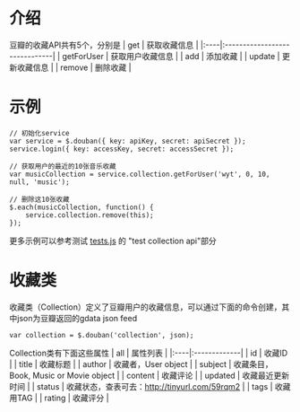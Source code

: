 # 介绍 #
豆瓣的收藏API共有5个，分别是
| get |            获取收藏信息 |
|:----|:------------------------------|
| getForUser |     获取用户收藏信息 |
| add |            添加收藏 |
| update |         更新收藏信息 |
| remove |         删除收藏 |

# 示例 #

```
// 初始化service
var service = $.douban({ key: apiKey, secret: apiSecret });
service.login({ key: accessKey, secret: accessSecret });

// 获取用户的最近的10张音乐收藏
var musicCollection = service.collection.getForUser('wyt', 0, 10, null, 'music');

// 删除这10张收藏
$.each(musicCollection, function() {
    service.collection.remove(this);
});
```

更多示例可以参考测试 [tests.js](http://github.com/wuyuntao/jquery-douban/tree/master/tests%2Ftests.js) 的 "test collection api"部分

# 收藏类 #
收藏类（Collection）定义了豆瓣用户的收藏信息，可以通过下面的命令创建，其中json为豆瓣返回的gdata json feed
```
var collection = $.douban('collection', json);
```
Collection类有下面这些属性
| all | 属性列表 |
|:----|:-------------|
| id |             收藏ID |
| title |          收藏标题 |
| author |         收藏者，User object |
| subject | 收藏条目，Book, Music or Movie object |
| content |        收藏评论 |
| updated |        收藏最近更新时间 |
| status |         收藏状态，查表可去：http://tinyurl.com/59rqm2 |
| tags |           收藏用TAG |
| rating |         收藏评分 |